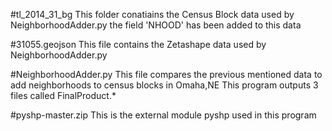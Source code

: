 #tl_2014_31_bg 
This folder conatiains the Census Block data used by NeighborhoodAdder.py the field 'NHOOD' has been added to this data

#31055.geojson 
This file contains the Zetashape data used by NeighborhoodAdder.py

#NeighborhoodAdder.py
This file compares the previous mentioned data to add neighborhoods to census blocks in Omaha,NE
			This program outputs 3 files called FinalProduct.*

#pyshp-master.zip
This is the external module pyshp used in this program
